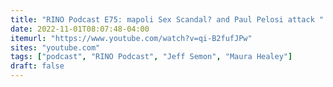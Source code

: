 ```yaml
---
title: "RINO Podcast E75: mapoli Sex Scandal? and Paul Pelosi attack "
date: 2022-11-01T08:07:48-04:00
itemurl: "https://www.youtube.com/watch?v=qi-B2fufJPw"
sites: "youtube.com"
tags: ["podcast", "RINO Podcast", "Jeff Semon", "Maura Healey"]
draft: false
---
```


